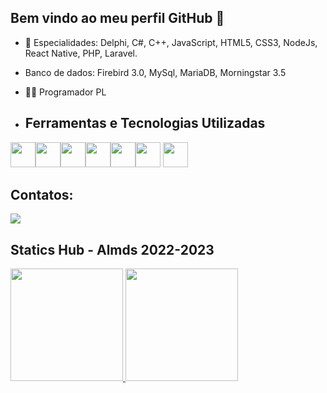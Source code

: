 ## Bem vindo ao meu perfil GitHub 👋

- 🌱 Especialidades: Delphi, C#, C++, JavaScript, HTML5, CSS3, NodeJs, React Native, PHP, Laravel.
- Banco de dados: Firebird 3.0, MySql, MariaDB, Morningstar 3.5
- :woman_technologist: Programador PL
  
- ## Ferramentas e Tecnologias Utilizadas

<img loading="lazy" src="https://cdn.jsdelivr.net/gh/devicons/devicon/icons/git/git-original.svg" width="40" height="40"/><img src="https://cdn.jsdelivr.net/gh/devicons/devicon/icons/javascript/javascript-original.svg" width="40" height="40"/><img src="https://cdn.jsdelivr.net/gh/devicons/devicon/icons/nodejs/nodejs-original-wordmark.svg" width="40" height="40" /><img src="https://cdn.jsdelivr.net/gh/devicons/devicon/icons/csharp/csharp-original.svg" width="40" height="40" /><img src="https://cdn.jsdelivr.net/gh/devicons/devicon/icons/python/python-original-wordmark.svg" width="40" height="40"/><img src="https://cdn.jsdelivr.net/gh/devicons/devicon/icons/vscode/vscode-original.svg" width="40" height="40" /> <img src="https://cdn.jsdelivr.net/gh/devicons/devicon/icons/npm/npm-original-wordmark.svg" width="40" height="40"/>

## Contatos:

<a href="https://instagram.com/_almd.s" target="_blank"><img loading="lazy" src="https://img.shields.io/badge/-Instagram-%23E4405F?style=for-the-badge&logo=instagram&logoColor=white" target="_blank"></a>   
          
          
## Statics Hub - Almds 2022-2023
<div>
<a href="https://github.com/alexalmds">
<img loading="lazy" height="180em" src="https://github-readme-stats.vercel.app/api/top-langs/?username=alexalmds&layout=compact&langs_count=7&theme=dracula"/>
<img loading="lazy" height="180em" src="https://github-readme-stats.vercel.app/api?username=alexalmds&show_icons=true&theme=dracula&include_all_commits=true&count_private=true"/>
</div>
          
          
            
          
